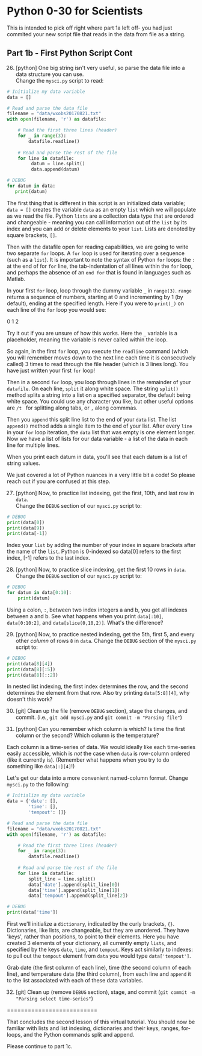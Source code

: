 Python 0-30 for Scientists
==========================

This is intended to pick off right where part 1a left off- you had just commited your new script file that reads in the data from file as a string.

Part 1b - First Python Script Cont
--------------------------------------
26. [python] One big string isn't very useful, so parse
   the data file into a data structure you can use.  
   Change the `mysci.py` script to read:
   
   ```python
   # Initialize my data variable
   data = []
   
   # Read and parse the data file
   filename = "data/wxobs20170821.txt"
   with open(filename, 'r') as datafile:
   
       # Read the first three lines (header)
       for _ in range(3):
           datafile.readline()
       
       # Read and parse the rest of the file
       for line in datafile:
            datum = line.split()
            data.append(datum)
   
   # DEBUG
   for datum in data:
      print(datum)
   ```

The first thing that is different in this script is an initialized data variable; `data = []` creates the variable `data` as an empty `list` which we will populate as we read the file. Python `lists` are a collection data type that are ordered and changeable - meaning you can call information out of the `list` by its index and you can add or delete elements to your `list`. Lists are denoted by square brackets, `[]`.

Then with the datafile open for reading capabilities, we are going to write two separate `for` loops. A `for` loop is used for iterating over a sequence (such as a `list`). It is important to note the syntax of Python `for` loops: the `:` at the end of for `for` line, the tab-indentation of all lines within the `for` loop, and perhaps the absence of an `end for` that is found in languages such as Matlab.

In your first `for` loop, loop through the dummy variable `_` in `range(3)`. `range` returns a sequence of numbers, starting at 0 and incrementing by 1 (by default), ending at the specified length. Here if you were to `print(_)` on each line of the `for` loop you would see:

0
1
2

Try it out if you are unsure of how this works. Here the `_` variable is a placeholder, meaning the variable is never called within the loop. 

So again, in the first `for` loop, you execute the `readline` command (which you will remember moves down to the next line each time it is consecutively called) 3 times to read through the file header (which is 3 lines long). You have just written your first `for` loop! 

Then in a second `for` loop, you loop through lines in the remainder of your `datafile`. On each line, `split` it along white space. The string `split()` method splits a string into a list on a specified separator, the default being white space. You could use any character you like, but other useful options are `/t ` for splitting along tabs, or `,` along commmas. 

Then you `append` this split line list to the end of your `data` list. The list `append()` method adds a single item to the end of your list. After every `line` in your `for` loop iteration, the `data` list that was empty is one element longer. Now we have a list of lists for our data variable - a list of the data in each line for multiple lines.

When you print each datum in data, you'll see that each datum is a list of string values.

We just covered a lot of Python nuances in a very little bit a code! So please reach out if you are confused at this step.

27. [python] Now, to practice list indexing, 
   get the first, 10th, and last row in `data`.  
   Change the `DEBUG` section of our `mysci.py` script to:
   
   ```python
   # DEBUG
   print(data[0])
   print(data[9])
   print(data[-1])
   ```

Index your `list` by adding the number of your index in square brackets after the name of the `list`. Python is 0-indexed so data[0] refers to the first index, [-1] refers to the last index. 

28. [python] Now, to practice slice indexing,
   get the first 10 rows in `data`.  
   Change the `DEBUG` section of our `mysci.py` script to:
   
   ```python
   # DEBUG
   for datum in data[0:10]:
       print(datum)
   ```

Using a colon, `:`, between two index integers a and b, you get all indexes between a and b. See what happens when you print `data[:10]`, `data[0:10:2]`, and `data[slice(0,10,2)]`.  What's the difference?

29. [python] Now, to practice nested indexing,
   get the 5th, first 5, and every other *column*
   of rows `8` in `data`.
   Change the `DEBUG` section of the `mysci.py` script to:
   
   ```python
   # DEBUG
   print(data[8][4])
   print(data[8][:5])
   print(data[8][::2])
   ```

In nested list indexing, the first index determines the row, and the second determines the element from that row. Also try printing `data[5:8][4]`, why doesn't this work?

30. [git] Clean up the file (remove `DEBUG` section), stage the changes, and
   commit. (i.e., `git add mysci.py` and `git commit -m "Parsing file"`)

31. [python] Can you remember which column is which?  Is time the first
   column or the second?  Which column is the temperature?
   
   Each column is a time-series of data.  We would ideally like each
   time-series easily accessible, which is *not* the case when `data`
   is row-column ordered (like it currently is).  (Remember what happens
   when you try to do something like `data[:][4]`!)
   
   Let's get our data into a more convenient named-column format.
   Change `mysci.py` to the following:

   ```python
   # Initialize my data variable
   data = {'date': [],
           'time': [],
           'tempout': []}
   
   # Read and parse the data file
   filename = "data/wxobs20170821.txt"
   with open(filename, 'r') as datafile:
   
       # Read the first three lines (header)
       for _ in range(3):
           datafile.readline()
       
       # Read and parse the rest of the file
       for line in datafile:
           split_line = line.split()
           data['date'].append(split_line[0])
           data['time'].append(split_line[1])
           data['tempout'].append(split_line[2])
   
   # DEBUG
   print(data['time'])
   ```

First we'll initialize a `dictionary`, indicated by the curly brackets, `{}`. Dictionaries, like lists, are changeable, but they are unordered. They have 'keys', rather than positions, to point to their elements. Here you have created 3 elements of your dictionary, all currently empty `lists`, and specified by the keys `date`, `time`, and `tempout`. Keys act similarly to indexes: to pull out the `tempout` element from `data` you would type `data['tempout']`.

Grab date (the first column of each line), time (the second column of each line), and temperature data (the third column), from each line and `append` it to the list associated with each of these data variables.

32. [git] Clean up (remove `DEBUG` section), stage, and commit
   (`git commit -m "Parsing select time-series"`)

==========================

That concludes the second lesson of this virtual tutorial. You should now be familiar with lists and list indexing, dictionaries and their keys, ranges, for-loops, and the Python commands split and append. 

Please continue to part 1c.
